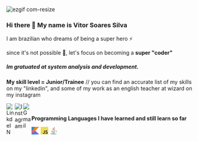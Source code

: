 
![ezgif com-resize](https://user-images.githubusercontent.com/70502052/93723084-e8924e00-fb71-11ea-803e-fc82bbf51424.gif)
### Hi there 👋 My name is Vitor Soares Silva
<p>I am brazilian who dreams of being a super hero ⚡</p>
<p>since it's not possible 🤔, let's focus on becoming a <b>super "coder"</b></p>
<h5>Im gratuated at system analysis and development.</h5>
<p><b>My skill level = Junior/Trainee</b> // you can find an accurate list of my skills on my "linkedin", and some of my work as an english teacher at wizard on my instagram</p>
<p><a target="_blank" href="https://www.linkedin.com/in/vitorsosilva/">
  <img align="left" alt="LinkdeIN" width="22px" src="https://cdn.jsdelivr.net/npm/simple-icons@v3/icons/linkedin.svg" />
</a></p>
<p><a target="_blank" href="https://www.instagram.com/vdevtor/">
  <img align="left" alt="Instagram" width="22px" src="https://cdn.jsdelivr.net/npm/simple-icons@v3/icons/instagram.svg" />
</a></p>
<p><a target="_blank" href="mailto:vitaoosp@gmail.com">
  <img align="left" alt="Gmail" width="22px" src="https://cdn.jsdelivr.net/npm/simple-icons@v3/icons/gmail.svg" />
  </a></p></br>
  <p><b> Programming Languages I have learned and still learn so far</b><p>
  <p> <code><img height="20" src="https://raw.githubusercontent.com/github/explore/80688e429a7d4ef2fca1e82350fe8e3517d3494d/topics/kotlin/kotlin.png"</p></code>
   <code><img height="20" src="https://raw.githubusercontent.com/github/explore/80688e429a7d4ef2fca1e82350fe8e3517d3494d/topics/javascript/javascript.png"></code>
    <code><img height = "20" src ="https://raw.githubusercontent.com/github/explore/80688e429a7d4ef2fca1e82350fe8e3517d3494d/topics/java/java.png"></code>





<!--
**vdevtor/vdevtor** is a ✨ _special_ ✨ repository because its `README.md` (this file) appears on your GitHub profile.

Here are some ideas to get you started:

- 🔭 I’m currently working on ...
- 🌱 I’m currently learning ...
- 👯 I’m looking to collaborate on ...
- 🤔 I’m looking for help with ...
- 💬 Ask me about ...
- 📫 How to reach me: ...
- 😄 Pronouns: ...
- ⚡ Fun fact: ...
-->
